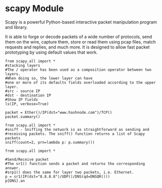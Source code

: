 # scapy Module

Scapy is a powerful Python-based interactive packet manipulation program and library.

It is able to forge or decode packets of a wide number of protocols, send them on the wire, capture them, store or read them using pcap files, match requests and replies, and much more. It is designed to allow fast packet prototyping by using default values that work.

```
from scapy.all import *
#stacking layers
#The / operator has been used as a composition operator between two layers. 
#When doing so, the lower layer can have 
#one or more of its defaults fields overloaded according to the upper layer.
#src - source IP
#dst - destination IP
#Show IP fields
ls(IP, verbose=True)

packet = Ether()/IP(dst="www.hashnode.com")/TCP()
packet.summary()
```

```
from scapy.all import *
#sniff - Sniffing the network is as straightforward as sending and 
#receiving packets. The sniff() function returns a list of Scapy packets
sniff(count=2, prn=lambda p: p.summary())
```

```
from scapy.all import *

#Send/Receive packet
#The sr1() function sends a packet and returns the corresponding answer. 
#srp1() does the same for layer two packets, i.e. Ethernet.
p = sr1(IP(dst="8.8.8.8")/UDP()/DNS(qd=DNSQR()))
p[DNS].an

```
